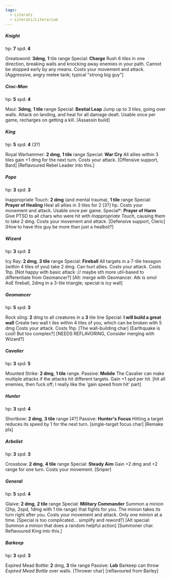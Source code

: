 ```yaml
---
tags:
  - Literati
  - Literati/Literarium
---
```



##### Knight 
hp: **7**
spd: **4**

Greatsword: **3dmg**, **1** tile range
Special: **Charge**
	Rush 6 tiles in one direction, breaking walls and knocking away enemies in your path. Cannot be stopped early by any means.
	Costs your movement and attack.
[Aggressive, angry melee tank; typical "strong big guy"]



##### Croc-Man
hp: **5**
spd: **4**

Maul: **3dmg**, **1 tile** range
Special: **Bestial Leap**
	Jump up to 3 tiles, going over walls. Attack on landing, and heal for all damage dealt.
	Usable once per game, recharges on getting a kill.
[Assassin build]



##### King
hp: **5**
spd: **4** (3?)

Royal Warhammer: **2 dmg**, **1 tile** range
Special: **War Cry**
	All allies within 3 tiles gain +1 dmg for the next turn. 
	Costs your attack.
[Offensive support, Bard]
[Reflavoured Rebel Leader into this.]



##### Pope
hp: **3**
spd: **3**

Inappropriate Touch: **2 dmg** (and mental trauma), **1 tile** range
Special: **Prayer of Healing**
	Heal all allies in 3 tiles for 2 [3?] hp. 
	Costs your movement and attack. Usable once per game.
Special*: **Prayer of Harm**
	Give PTSD to all chars who were hit with *Inappropriate Touch*, causing them to take 2 dmg.
	Costs your movement and attack. 
[Defensive support, Cleric]
[How to have this guy be more than just a healbot?]



##### Wizard
hp: **3**
spd: **2**

Icy Ray: **2 dmg**, **3 tile** range
Special: **Fireball**
	All targets in a 7-tile hexagon (within 4 tiles of you) take 2 dmg. Can hurt allies.
	Costs your attack. Costs 1hp.
[Not happy with basic attack :// maybe sth more util-based to differentiate from Geomancer?]
[Alt: merge with Geomancer. Atk is smol AoE fireball, 2dmg in a 3-tile triangle; special is icy wall]



##### Geomancer
hp: **5**
spd: **3**

Rock sling: **2** dmg to all creatures in a **3** tile line
Special: **I will build a great wall**
	Create two wall t  iles within 4 tiles of you, which can be broken with 5 dmg
	Costs your attack. Costs 1hp.
[The wall-building char]
[Earthquake is cool! But too complex?]
[NEEDS REFLAVORING, Consider merging with Wizard?]




##### Cavalier
hp: **3**
spd: **5**

Mounted Strike: **2 dmg**, **1 tile** range. 
Passive: **Mobile**
	The Cavalier can make multiple attacks if the attacks hit different targets. Gain +1 spd per hit.
[hit all enemies, then fuck off; I really like the 'gain speed from hit' part]



##### Hunter
hp: **3**
spd: **4**

Shortbow: **2 dmg**, **3 tile** range [4?]
Passive: **Hunter's Focus**
	Hitting a target reduces its speed by 1 for the next turn.
[single-target focus char]
[Remake pls]


##### Arbelist
hp: **3**
spd: **3**

Crossbow: **2 dmg**, **4 tile** range
Special: **Steady Aim**
	Gain +2 dmg and +2 range for one turn.
	Costs your movement.
[Sniper]



##### General
hp: **5**
spd: **4**

Glaive: **2 dmg**, **2 tile** range
Special: **Military Commander**
	Summon a minion (2hp, 2spd, 1dmg with 1 tile range) that fights for you. The minion takes its turn right after you.
	Costs your movement and attack. Only one minion at a time.
[Special is too complicated... simplify and reword?]
[Alt special: Summon a minion that does a random helpful action]
[Summoner char. Reflavoured King into this.]



##### Barkeep
hp: **3**
spd: **3**

Expired Mead Bottle: **2** dmg, **3** tile range
Passive: **Lob**
	Barkeep can throw *Expired Mead Bottle* over walls.
[Thrower char]
[reflavoured from Barley]




